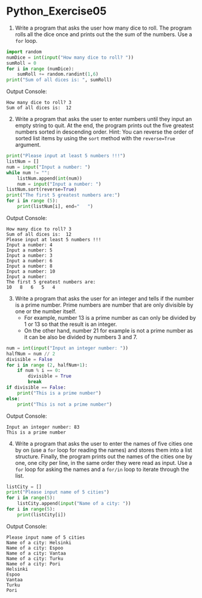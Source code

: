 # Python_Exercise05
1. Write a program that asks the user how many dice to roll. The program rolls all the dice once and prints out the 
the sum of the numbers. Use a `for` loop.
```python
import random
numDice = int(input("How many dice to roll? "))
sumRoll = 0
for i in range (numDice):
    sumRoll += random.randint(1,6)
print("Sum of all dices is: ", sumRoll)
```
Output Console:
```
How many dice to roll? 3
Sum of all dices is:  12
```
2. Write a program that asks the user to enter numbers until they input an empty string to quit. At the end, the 
program prints out the five greatest numbers sorted in descending order. Hint: You can reverse the order of sorted 
list items by using the `sort` method with the `reverse=True` argument.
```python
print("Please input at least 5 numbers !!!")
listNum = []
num = input("Input a number: ")
while num != "":
    listNum.append(int(num))
    num = input("Input a number: ")
listNum.sort(reverse=True)
print("The first 5 greatest numbers are:")
for i in range (5):
    print(listNum[i], end="   ")
```
Output Console:
```
How many dice to roll? 3
Sum of all dices is:  12
Please input at least 5 numbers !!!
Input a number: 4
Input a number: 5
Input a number: 3
Input a number: 6
Input a number: 8
Input a number: 10
Input a number: 
The first 5 greatest numbers are:
10   8   6   5   4   
```
3. Write a program that asks the user for an integer and tells if the number is a prime number. Prime numbers are 
number that are only divisible by one or the number itself.
   - For example, number 13 is a prime number as can only be divided by 1 or 13 so that the result is an integer.
   - On the other hand, number 21 for example is not a prime number as it can be also be divided by numbers 3 and 7.
```python
num = int(input("Input an integer number: "))
halfNum = num // 2
divisible = False
for i in range (2, halfNum+1):
    if num % i == 0:
        divisible = True
        break
if divisible == False:
    print("This is a prime number")
else:
    print("This is not a prime number")
```
Output Console:
```
Input an integer number: 83
This is a prime number
```
4. Write a program that asks the user to enter the names of five cities one by on (use a `for` loop for reading the names)
and stores them into a list structure. Finally, the program prints out the names of the cities one by one, one city per line,
in the same order they were read as input. Use a `for` loop for asking the names and a `for/in` loop to iterate through the
list.
```python
listCity = []
print("Please input name of 5 cities")
for i in range(5):
    listCity.append(input("Name of a city: "))
for i in range(5):
    print(listCity[i])
```
Output Console:
```
Please input name of 5 cities
Name of a city: Helsinki
Name of a city: Espoo
Name of a city: Vantaa
Name of a city: Turku
Name of a city: Pori
Helsinki
Espoo
Vantaa
Turku
Pori
```
